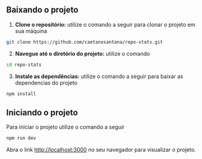 

## Baixando o projeto

1. **Clone o repositório:**
utilize o comando a seguir para clonar o projeto em sua máquina

```bash
git clone https://github.com/caetanosantana/repo-stats.git
```
2. **Navegue até o diretório do projeto:**
utilize o comando

```bash
cd repo-stats
```
3. **Instale as dependências:**
utilize o comando a seguir para baixar as dependencias do projeto

```bash
npm install
```
## Iniciando o projeto
 Para iniciar o projeto utilize o comando a seguir

```bash
npm run dev
```

Abra o link [http://localhost:3000](http://localhost:3000) no seu navegador para visualizar o projeto.



